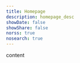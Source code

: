```yaml
---
title: Homepage
description: homepage_desc
showDate: false
showShare: false
norss: true
nosearch: true
---
```


content